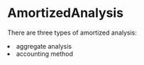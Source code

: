 # AmortizedAnalysis

There are three types of amortized analysis: 
<li> aggregate analysis </li>
<li> accounting method </li>
<li? potential method </li>
